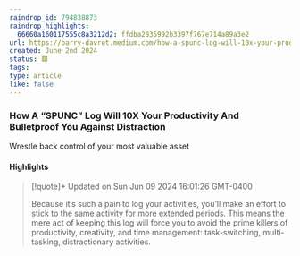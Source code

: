 ```yaml
---
raindrop_id: 794838873
raindrop_highlights:
  66660a160117555c8a3212d2: ffdba2835992b3397f767e714a89a3e2
url: https://barry-davret.medium.com/how-a-spunc-log-will-10x-your-productivity-and-bulletproof-you-against-distraction-17d1c97669fa
created: June 2nd 2024
status: 🟥
tags:
type: article
like: false
---
```



### How A “SPUNC” Log Will 10X Your Productivity And Bulletproof You Against Distraction

Wrestle back control of your most valuable asset

#### Highlights

> [!quote]+ Updated on Sun Jun 09 2024 16:01:26 GMT-0400
>
> Because it’s such a pain to log your activities, you’ll make an effort to stick to the same activity for more extended periods. This means the mere act of keeping this log will force you to avoid the prime killers of productivity, creativity, and time management: task-switching, multi-tasking, distractionary activities.
